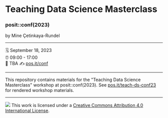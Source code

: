 # Teaching Data Science Masterclass

### posit::conf(2023)

by Mine Çetinkaya-Rundel

------------------------------------------------------------------------

:spiral_calendar: September 18, 2023\
:alarm_clock: 09:00 - 17:00\
:hotel: TBA
:writing_hand: [pos.it/conf](http://pos.it/conf)

------------------------------------------------------------------------

This repository contains materials for the "Teaching Data Science Masterclass" workshop at posit::conf(2023). See [pos.it/teach-ds-conf23](https://pos.it/teach-ds-conf23) for rendered workshop materials.

------------------------------------------------------------------------

![](https://i.creativecommons.org/l/by/4.0/88x31.png) This work is licensed under a [Creative Commons Attribution 4.0 International License](https://creativecommons.org/licenses/by/4.0/).
